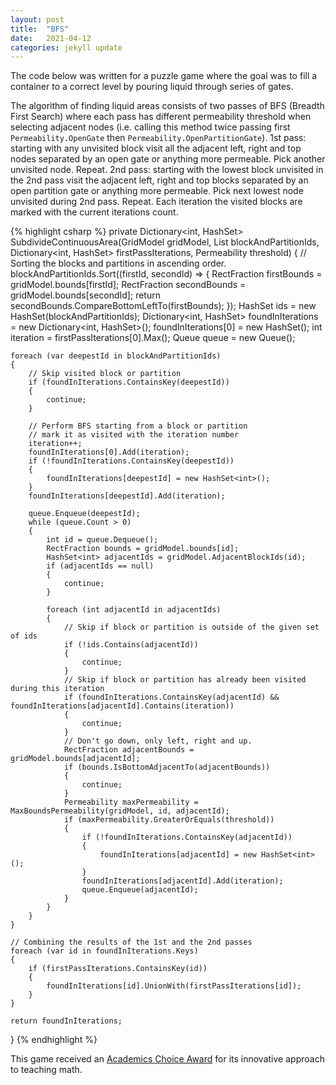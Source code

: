 ```yaml
---
layout: post
title:  "BFS"
date:   2021-04-12
categories: jekyll update
---
```

The code below was written for a puzzle game where the goal was to fill a container to a correct level by pouring liquid through series of gates.

The algorithm of finding liquid areas consists of two passes of BFS (Breadth First Search) where each pass has different permeability threshold when selecting adjacent nodes (i.e. calling this method twice passing first `Permeability.OpenGate` then `Permeability.OpenPartitionGate`).
1st pass: starting with any unvisited block visit all the adjacent left, right and top nodes separated by an open gate or anything more permeable. Pick another unvisited node. Repeat.
2nd pass: starting with the lowest block unvisited in the 2nd pass visit the adjacent left, right and top blocks separated by an open partition gate or anything more permeable.
Pick next lowest node unvisited during 2nd pass. Repeat.
Each iteration the visited blocks are marked with the current iterations count.

{% highlight csharp %}
private Dictionary<int, HashSet<int>> SubdivideContinuousArea(GridModel gridModel, List<int> blockAndPartitionIds, Dictionary<int, HashSet<int>> firstPassIterations, Permeability threshold)
{
    // Sorting the blocks and partitions in ascending order.
    blockAndPartitionIds.Sort((firstId, secondId) =>
    {
        RectFraction firstBounds = gridModel.bounds[firstId];
        RectFraction secondBounds = gridModel.bounds[secondId];
        return secondBounds.CompareBottomLeftTo(firstBounds);
    });
    HashSet<int> ids = new HashSet<int>(blockAndPartitionIds);
    Dictionary<int, HashSet<int>> foundInIterations = new Dictionary<int, HashSet<int>>();
    foundInIterations[0] = new HashSet<int>();
    int iteration = firstPassIterations[0].Max();
    Queue<int> queue = new Queue<int>();

    foreach (var deepestId in blockAndPartitionIds)
    {
        // Skip visited block or partition
        if (foundInIterations.ContainsKey(deepestId))
        {
            continue;
        }

        // Perform BFS starting from a block or partition
        // mark it as visited with the iteration number
        iteration++;
        foundInIterations[0].Add(iteration);
        if (!foundInIterations.ContainsKey(deepestId))
        {
            foundInIterations[deepestId] = new HashSet<int>();
        }
        foundInIterations[deepestId].Add(iteration);

        queue.Enqueue(deepestId);
        while (queue.Count > 0)
        {
            int id = queue.Dequeue();
            RectFraction bounds = gridModel.bounds[id];
            HashSet<int> adjacentIds = gridModel.AdjacentBlockIds(id);
            if (adjacentIds == null)
            {
                continue;
            }

            foreach (int adjacentId in adjacentIds)
            {
                // Skip if block or partition is outside of the given set of ids
                if (!ids.Contains(adjacentId))
                {
                    continue;
                }
                // Skip if block or partition has already been visited during this iteration
                if (foundInIterations.ContainsKey(adjacentId) && foundInIterations[adjacentId].Contains(iteration))
                {
                    continue;
                }
                // Don't go down, only left, right and up.
                RectFraction adjacentBounds = gridModel.bounds[adjacentId];
                if (bounds.IsBottomAdjacentTo(adjacentBounds))
                {
                    continue;
                }
                Permeability maxPermeability = MaxBoundsPermeability(gridModel, id, adjacentId);
                if (maxPermeability.GreaterOrEquals(threshold))
                {
                    if (!foundInIterations.ContainsKey(adjacentId))
                    {
                        foundInIterations[adjacentId] = new HashSet<int>();
                    }
                    foundInIterations[adjacentId].Add(iteration);
                    queue.Enqueue(adjacentId);
                }
            }
        }
    }

    // Combining the results of the 1st and the 2nd passes
    foreach (var id in foundInIterations.Keys)
    {
        if (firstPassIterations.ContainsKey(id))
        {
            foundInIterations[id].UnionWith(firstPassIterations[id]);
        }
    }

    return foundInIterations;
}
{% endhighlight %}
<br>

This game received an [Academics Choice Award][cloud-machine-award] for its innovative approach to teaching math.

[cloud-machine-award]: http://www.academicschoice.com/games/cloud-machine.php
